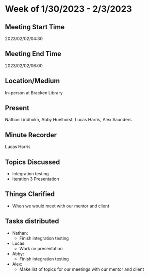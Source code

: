 # Week of 1/30/2023 - 2/3/2023

## Meeting Start Time 

2023/02/02/04:30

## Meeting End Time

2023/02/02/06:00

## Location/Medium

In-person at Bracken Library

## Present

Nathan Lindholm, Abby Huelhorst, Lucas Harris, Alex Saunders

## Minute Recorder

Lucas Harris

## Topics Discussed

- Integration testing
- Iteration 3 Presentation

## Things Clarified

- When we would meet with our mentor and client

## Tasks distributed

- Nathan: 
  - Finish integration testing
- Lucas: 
  - Work on presentation
- Abby:
  - Finish integration testing
- Alex:
  - Make list of topics for our meetings with our mentor and client
